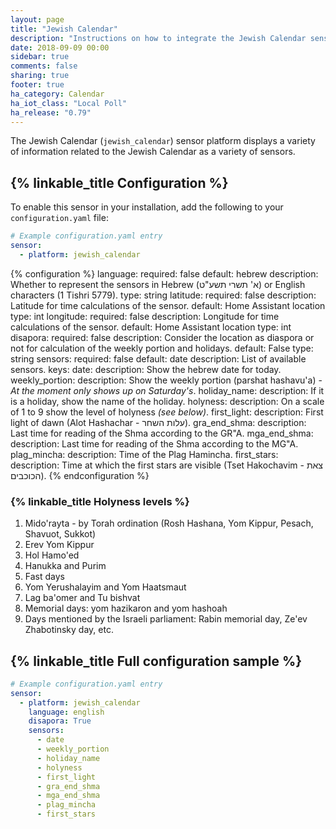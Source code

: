 ```yaml
---
layout: page
title: "Jewish Calendar"
description: "Instructions on how to integrate the Jewish Calendar sensor within Home Assistant."
date: 2018-09-09 00:00
sidebar: true
comments: false
sharing: true
footer: true
ha_category: Calendar
ha_iot_class: "Local Poll"
ha_release: "0.79"
---
```


The Jewish Calendar (`jewish_calendar`) sensor platform displays a variety of information related to the Jewish Calendar as a variety of sensors.

## {% linkable_title Configuration %}

To enable this sensor in your installation, add the following to your `configuration.yaml` file:

```yaml
# Example configuration.yaml entry
sensor:
  - platform: jewish_calendar
```

{% configuration %}
language:
  required: false
  default: hebrew
  description: Whether to represent the sensors in Hebrew (א' תשרי תשע"ט) or English characters (1 Tishri 5779).
  type: string
latitude:
  required: false
  description: Latitude for time calculations of the sensor.
  default: Home Assistant location
  type: int
longitude:
  required: false
  description: Longitude for time calculations of the sensor.
  default: Home Assistant location
  type: int
disapora:
  required: false
  description: Consider the location as diaspora or not for calculation of the weekly portion and holidays.
  default: False
  type: string
sensors:
  required: false
  default: date
  description: List of available sensors.
  keys:
    date:
      description: Show the hebrew date for today.
    weekly_portion:
      description: Show the weekly portion (parshat hashavu'a) - _At the moment only shows up on Saturday's_.
    holiday_name:
      description: If it is a holiday, show the name of the holiday.
    holyness:
      description: On a scale of 1 to 9 show the level of holyness _(see below)_.
    first_light:
      description: First light of dawn (Alot Hashachar - עלות השחר).
    gra_end_shma:
      description: Last time for reading of the Shma according to the GR"A.
    mga_end_shma:
      description: Last time for reading of the Shma according to the MG"A.
    plag_mincha:
      description: Time of the Plag Hamincha.
    first_stars:
      description: Time at which the first stars are visible (Tset Hakochavim - צאת הכוכבים).
{% endconfiguration %}

### {% linkable_title Holyness levels %}

1. Mido'rayta - by Torah ordination (Rosh Hashana, Yom Kippur, Pesach, Shavuot, Sukkot)
2. Erev Yom Kippur
3. Hol Hamo'ed
4. Hanukka and Purim
5. Fast days
6. Yom Yerushalayim and Yom Haatsmaut
7. Lag ba'omer and Tu bishvat
8. Memorial days: yom hazikaron and yom hashoah
9. Days mentioned by the Israeli parliament: Rabin memorial day, Ze'ev Zhabotinsky day, etc.

## {% linkable_title Full configuration sample %}

```yaml
# Example configuration.yaml entry
sensor:
  - platform: jewish_calendar
    language: english
    disapora: True
    sensors:
      - date
      - weekly_portion
      - holiday_name
      - holyness
      - first_light
      - gra_end_shma
      - mga_end_shma
      - plag_mincha
      - first_stars
```
